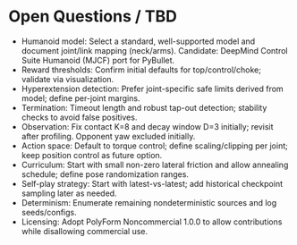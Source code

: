 # Open Questions / TBD

- Humanoid model: Select a standard, well-supported model and document joint/link mapping (neck/arms). Candidate: DeepMind Control Suite Humanoid (MJCF) port for PyBullet.
- Reward thresholds: Confirm initial defaults for top/control/choke; validate via visualization.
- Hyperextension detection: Prefer joint-specific safe limits derived from model; define per-joint margins.
- Termination: Timeout length and robust tap-out detection; stability checks to avoid false positives.
- Observation: Fix contact K=8 and decay window D=3 initially; revisit after profiling. Opponent yaw excluded initially.
- Action space: Default to torque control; define scaling/clipping per joint; keep position control as future option.
- Curriculum: Start with small non-zero lateral friction and allow annealing schedule; define pose randomization ranges.
- Self-play strategy: Start with latest-vs-latest; add historical checkpoint sampling later as needed.
- Determinism: Enumerate remaining nondeterministic sources and log seeds/configs.
- Licensing: Adopt PolyForm Noncommercial 1.0.0 to allow contributions while disallowing commercial use.
